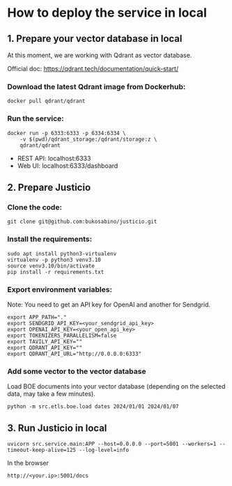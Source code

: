 # How to deploy the service in local

## 1. Prepare your vector database in local

At this moment, we are working with Qdrant as vector database.

Official doc: https://qdrant.tech/documentation/quick-start/

### Download the latest Qdrant image from Dockerhub:

```
docker pull qdrant/qdrant
```

### Run the service:

```
docker run -p 6333:6333 -p 6334:6334 \
    -v $(pwd)/qdrant_storage:/qdrant/storage:z \
    qdrant/qdrant
```

* REST API: localhost:6333
* Web UI: localhost:6333/dashboard

## 2. Prepare Justicio

### Clone the code:

```
git clone git@github.com:bukosabino/justicio.git
```

### Install the requirements:

```
sudo apt install python3-virtualenv
virtualenv -p python3 venv3.10
source venv3.10/bin/activate
pip install -r requirements.txt
```

### Export environment variables:

Note: You need to get an API key for OpenAI and another for Sendgrid.

```
export APP_PATH="."
export SENDGRID_API_KEY=<your_sendgrid_api_key>
export OPENAI_API_KEY=<your_open_api_key>
export TOKENIZERS_PARALLELISM=false
export TAVILY_API_KEY=""
export QDRANT_API_KEY=""
export QDRANT_API_URL="http://0.0.0.0:6333"
```

### Add some vector to the vector database

Load BOE documents into your vector database (depending on the selected data, may take a few minutes).

```
python -m src.etls.boe.load dates 2024/01/01 2024/01/07
```

## 3. Run Justicio in local

```
uvicorn src.service.main:APP --host=0.0.0.0 --port=5001 --workers=1 --timeout-keep-alive=125 --log-level=info
```

In the browser

```
http://<your.ip>:5001/docs
```
